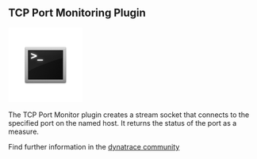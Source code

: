 ## TCP Port Monitoring Plugin

![images_community/download/attachments/86147583/icon.png](images_community/download/attachments/86147583/icon.png)

The TCP Port Monitor plugin creates a stream socket that connects to the specified port on the named host. It returns the status of the port as a measure.

Find further information in the [dynatrace community](https://community.compuwareapm.com/community/display/DL/TCP+Port+Monitor+Plugin)


